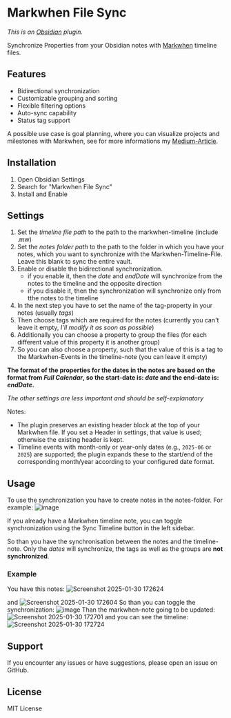 
# Markwhen File Sync
*This is an [Obsidian](https://obsidian.md/) plugin.*

Synchronize Properties from your Obsidian notes with [Markwhen](https://github.com/mark-when/obsidian-plugin) timeline files.

## Features
- Bidirectional synchronization
- Customizable grouping and sorting
- Flexible filtering options
- Auto-sync capability
- Status tag support

A possible use case is goal planning, where you can visualize projects and milestones with Markwhen, see for more informations my [Medium-Article](https://medium.com/@jahnke.rouven/a-multi-level-goal-planning-system-using-obsidian-29b94acd22f8).


## Installation
1. Open Obsidian Settings
2. Search for "Markwhen File Sync"
3. Install and Enable

## Settings
1. Set the *timeline file path* to the path to the markwhen-timeline (include .mw)
2. Set the *notes folder path* to the path to the folder in which you have your notes, which you want to synchronize with the Markwhen-Timeline-File. Leave this blank to sync the entire vault.
3. Enable or disable the bidirectional synchronization.
   - if you enable it, then the *date* and *endDate* will synchronize from the notes to the timeline and the opposite direction
   - if you disable it, then the synchronization will synchronize only from tthe notes to the timeline
4. In the next step you have to set the name of the tag-property in your notes (usually *tags*)
5. Then choose tags which are required for the notes (currently you can't leave it empty, *I'll modify it as soon as possible*)
6. Additionally you can choose a property to group the files (for each different value of this property it is another group)
7. So you can also choose a property, such that the value of this is a tag to the Markwhen-Events in the timeline-note (you can leave it empty)

**The format of the properties for the dates in the notes are based on the format from *Full Calendar*, so the start-date is: *date* and the end-date is: *endDate*.**

*The other settings are less important and should be self-explanatory*

Notes:
- The plugin preserves an existing header block at the top of your Markwhen file. If you set a Header in settings, that value is used; otherwise the existing header is kept.
- Timeline events with month-only or year-only dates (e.g., `2025-06` or `2025`) are supported; the plugin expands these to the start/end of the corresponding month/year according to your configured date format.

## Usage
To use the synchronization you have to create notes in the notes-folder. For example:
![image](https://github.com/user-attachments/assets/709820bd-9abb-4d80-909a-9e523d2685ed)

If you already have a Markwhen timeline note, you can toggle synchronization using the Sync Timeline button in the left sidebar.

So than you have the synchronisation between the notes and the timeline-note.
Only the *dates* will synchronize, the tags as well as the groups are **not synchronized**.

### Example
You have this notes:
![Screenshot 2025-01-30 172624](https://github.com/user-attachments/assets/c958dbb3-4ca3-4ee0-bd3f-47c94a08a8f5)

and
![Screenshot 2025-01-30 172604](https://github.com/user-attachments/assets/cb850b8e-cb44-449c-978b-44010e7785e6)
So than you can toggle the synchronization:
![image](https://github.com/user-attachments/assets/36e9c642-ec87-413e-af48-2cd7ff117f11)
Than the markwhen-note going to be updated:
![Screenshot 2025-01-30 172701](https://github.com/user-attachments/assets/fc65278f-8e44-4d91-a312-d6b240acd82f)
and you can see the timeline:
![Screenshot 2025-01-30 172724](https://github.com/user-attachments/assets/37b6603f-75b4-4bbf-bb32-526831185c97)


## Support
If you encounter any issues or have suggestions, please open an issue on GitHub.

## License
MIT License


<!--
# Milestone Timeline Sync for Obsidian

A plugin for Obsidian that synchronizes milestone notes with Markwhen timeline files.

## Features

- Bidirectional synchronization between milestone notes and timeline
- Customizable grouping and sorting options
- Flexible filtering capabilities
- Auto-sync functionality
- Detailed logging and debugging options
- Configurable notifications
- Status tag support

## Installation

1. Open Obsidian Settings
2. Go to Community Plugins
3. Click Browse and search for "Milestone Timeline Sync"
4. Install and Enable the plugin

## Configuration

### Basic Settings
- Set paths for Markwhen file and milestones folder
- Configure synchronization behavior

### Grouping Options
- Enable/disable grouping
- Choose grouping property
- Set sorting methods

### Filtering Options
- Configure status exclusions
- Set date filtering options
- Define folder exclusions

### Format Settings
- Customize date formats
- Configure group markers
- Set status tag display

## Usage

1. Set up your milestone notes with required frontmatter:
   ```yaml
   ---
   tags:
     - goal
     - focus
   date: YYYY-MM-DD
   endDate: YYYY-MM-DD
   Status: in-progress
   Jahresziel: "[[Your Goal]]"
   ---
   -->
